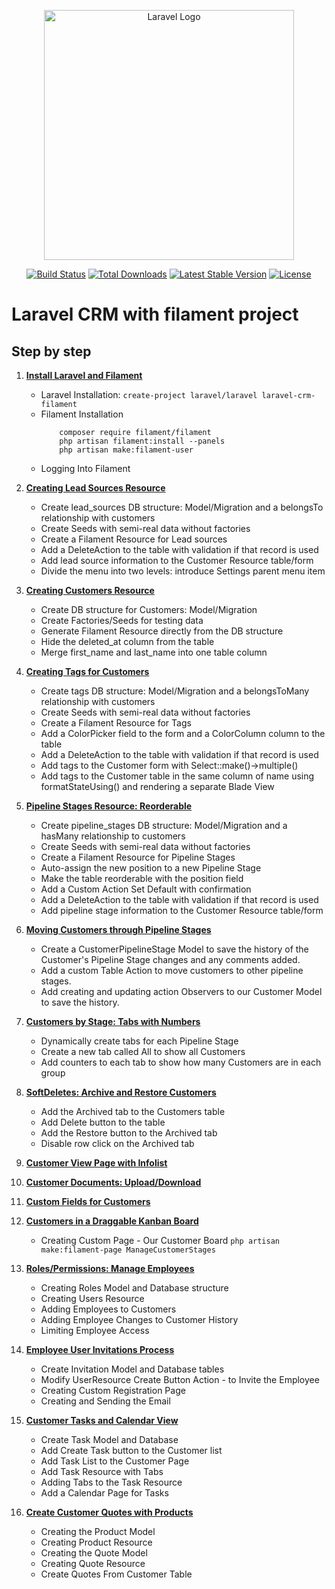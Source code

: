 <p align="center"><a href="https://laravel.com" target="_blank"><img src="https://raw.githubusercontent.com/laravel/art/master/logo-lockup/5%20SVG/2%20CMYK/1%20Full%20Color/laravel-logolockup-cmyk-red.svg" width="400" alt="Laravel Logo"></a></p>

<p align="center">
<a href="https://github.com/laravel/framework/actions"><img src="https://github.com/laravel/framework/workflows/tests/badge.svg" alt="Build Status"></a>
<a href="https://packagist.org/packages/laravel/framework"><img src="https://img.shields.io/packagist/dt/laravel/framework" alt="Total Downloads"></a>
<a href="https://packagist.org/packages/laravel/framework"><img src="https://img.shields.io/packagist/v/laravel/framework" alt="Latest Stable Version"></a>
<a href="https://packagist.org/packages/laravel/framework"><img src="https://img.shields.io/packagist/l/laravel/framework" alt="License"></a>
</p>

# Laravel CRM with filament project

## Step by step

1. **[Install Laravel and Filament](https://github.com/tqt97/laravel-crm-filament/commit/f23830243bacd4772de841d9d503e010ca311566)**

     -  Laravel Installation: ```create-project laravel/laravel laravel-crm-filament```
     - Filament Installation
        ```
            composer require filament/filament
            php artisan filament:install --panels
            php artisan make:filament-user
        ```
     - Logging Into Filament
2. **[Creating Lead Sources Resource](https://github.com/tqt97/laravel-crm-filament/commit/fc2622217ed54bf67d1775b41869820961345696)**
    - Create lead_sources DB structure: Model/Migration and a belongsTo relationship with customers
    - Create Seeds with semi-real data without factories
    - Create a Filament Resource for Lead sources
    - Add a DeleteAction to the table with validation if that record is used
    - Add lead source information to the Customer Resource table/form
    - Divide the menu into two levels: introduce Settings parent menu item
3. **[Creating Customers Resource](https://github.com/tqt97/laravel-crm-filament/commit/3784a997dd0388c3da9d78e2ab65a7252d30ef3a)**
    - Create DB structure for Customers: Model/Migration
    - Create Factories/Seeds for testing data
    - Generate Filament Resource directly from the DB structure
    - Hide the deleted_at column from the table
    - Merge first_name and last_name into one table column
4. **[Creating Tags for Customers](https://github.com/tqt97/laravel-crm-filament/commit/c22677088acbeb812ffd469118bdd63d25350e0e)**
    - Create tags DB structure: Model/Migration and a belongsToMany relationship with customers
    - Create Seeds with semi-real data without factories
    - Create a Filament Resource for Tags
    - Add a ColorPicker field to the form and a ColorColumn column to the table
    - Add a DeleteAction to the table with validation if that record is used
    - Add tags to the Customer form with Select::make()->multiple()
    - Add tags to the Customer table in the same column of name using formatStateUsing() and rendering a separate Blade View
5. **[Pipeline Stages Resource: Reorderable](https://github.com/tqt97/laravel-crm-filament/commit/d2ad40259aeb6ed6c9823f0610e00d4e0dc99df6)**
    - Create pipeline_stages DB structure: Model/Migration and a hasMany relationship to customers
    - Create Seeds with semi-real data without factories
    - Create a Filament Resource for Pipeline Stages
    - Auto-assign the new position to a new Pipeline Stage
    - Make the table reorderable with the position field
    - Add a Custom Action Set Default with confirmation
    - Add a DeleteAction to the table with validation if that record is used
    - Add pipeline stage information to the Customer Resource table/form
6. **[Moving Customers through Pipeline Stages](https://github.com/tqt97/laravel-crm-filament/commit/93410a572e3b6f630e1536e353a921ff1a6d651f)**
    - Create a CustomerPipelineStage Model to save the history of the Customer's Pipeline Stage changes and any comments added.
    - Add a custom Table Action to move customers to other pipeline stages.
    - Add creating and updating action Observers to our Customer Model to save the history.
7. **[Customers by Stage: Tabs with Numbers](https://github.com/tqt97/laravel-crm-filament/commit/69b0ebe6d3d79f2afdfb9ca98534f407a8869c48)**
    - Dynamically create tabs for each Pipeline Stage
    - Create a new tab called All to show all Customers
    - Add counters to each tab to show how many Customers are in each group
8. **[SoftDeletes: Archive and Restore Customers](https://github.com/tqt97/laravel-crm-filament/commit/92c4523cd3bc408a8698bced145928043c4e98f8)**
    - Add the Archived tab to the Customers table
    - Add Delete button to the table
    - Add the Restore button to the Archived tab
    - Disable row click on the Archived tab
9. **[Customer View Page with Infolist](https://github.com/tqt97/laravel-crm-filament/commit/59beb89b72011939b720d8a7ef33d3f7c99a717d)**
10. **[Customer Documents: Upload/Download](https://github.com/tqt97/laravel-crm-filament/commit/c18cef80ab740af812dd5cca90f25ae761db6e72)**
11. **[Custom Fields for Customers](https://github.com/tqt97/laravel-crm-filament/commit/db6e66bf036002f98a166fbfabd046bf48262879)**
12. **[Customers in a Draggable Kanban Board](https://github.com/tqt97/laravel-crm-filament)**
    - Creating Custom Page - Our Customer Board ```php artisan make:filament-page ManageCustomerStages```
13. **[Roles/Permissions: Manage Employees](https://github.com/tqt97/laravel-crm-filament)**
    - Creating Roles Model and Database structure
    - Creating Users Resource
    - Adding Employees to Customers
    - Adding Employee Changes to Customer History
    - Limiting Employee Access
14. **[Employee User Invitations Process](https://github.com/tqt97/laravel-crm-filament)**
    - Create Invitation Model and Database tables
    - Modify UserResource Create Button Action - to Invite the Employee
    - Creating Custom Registration Page
    - Creating and Sending the Email
15. **[Customer Tasks and Calendar View](https://github.com/tqt97/laravel-crm-filament)**
    - Create Task Model and Database
    - Add Create Task button to the Customer list
    - Add Task List to the Customer Page
    - Add Task Resource with Tabs
    - Adding Tabs to the Task Resource
    - Add a Calendar Page for Tasks
16. **[Create Customer Quotes with Products](https://github.com/tqt97/laravel-crm-filament)**
    - Creating the Product Model
    - Creating Product Resource
    - Creating the Quote Model
    - Creating Quote Resource
    - Create Quotes From Customer Table

